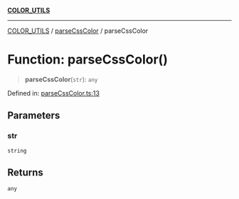 [**COLOR_UTILS**](../../README.md)

***

[COLOR_UTILS](../../README.md) / [parseCssColor](../README.md) / parseCssColor

# Function: parseCssColor()

> **parseCssColor**(`str`): `any`

Defined in: [parseCssColor.ts:13](https://github.com/dailker/everyutil/blob/7c30ec40bbb398255a9be572db0a537e8bcb9c11/src/color/parseCssColor.ts#L13)

## Parameters

### str

`string`

## Returns

`any`
